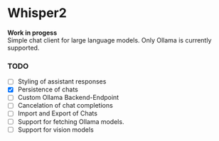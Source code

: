 # Whisper2

**Work in progess**<br>
Simple chat client for large language models.
Only Ollama is currently supported.

### TODO
- [ ] Styling of assistant responses
- [x] Persistence of chats
- [ ] Custom Ollama Backend-Endpoint
- [ ] Cancelation of chat completions
- [ ] Import and Export of Chats
- [ ] Support for fetching Ollama models.
- [ ] Support for vision models
